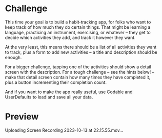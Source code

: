 # Challenge

This time your goal is to build a habit-tracking app, for folks who want to keep track of how much they do certain things. That might be learning a language, practicing an instrument, exercising, or whatever – they get to decide which activities they add, and track it however they want.

At the very least, this means there should be a list of all activities they want to track, plus a form to add new activities – a title and description should be enough.

For a bigger challenge, tapping one of the activities should show a detail screen with the description. For a tough challenge – see the hints below! – make that detail screen contain how many times they have completed it, plus a button incrementing their completion count.

And if you want to make the app really useful, use Codable and UserDefaults to load and save all your data.

# Preview

Uploading Screen Recording 2023-10-13 at 22.15.55.mov…



